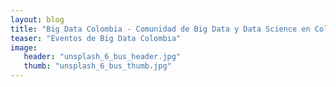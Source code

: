 ```yaml
---
layout: blog
title: "Big Data Colombia - Comunidad de Big Data y Data Science en Colombia"
teaser: "Eventos de Big Data Colombia"
image:
   header: "unsplash_6_bus_header.jpg"
   thumb: "unsplash_6_bus_thumb.jpg"
---
```

